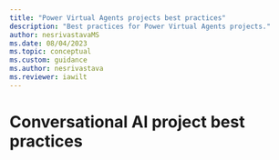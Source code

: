 ```yaml
---
title: "Power Virtual Agents projects best practices"
description: "Best practices for Power Virtual Agents projects."
author: nesrivastavaMS
ms.date: 08/04/2023
ms.topic: conceptual
ms.custom: guidance
ms.author: nesrivastava
ms.reviewer: iawilt
---
```


# Conversational AI project best practices